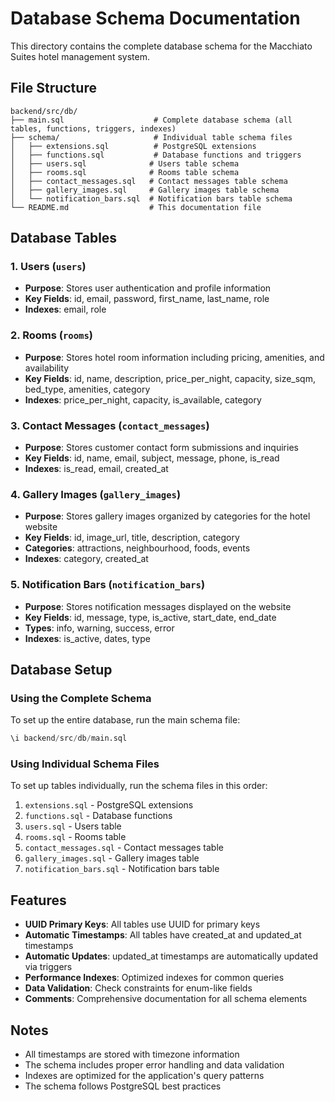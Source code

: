 # Database Schema Documentation

This directory contains the complete database schema for the Macchiato Suites hotel management system.

## File Structure

```
backend/src/db/
├── main.sql                    # Complete database schema (all tables, functions, triggers, indexes)
├── schema/                     # Individual table schema files
│   ├── extensions.sql          # PostgreSQL extensions
│   ├── functions.sql           # Database functions and triggers
│   ├── users.sql              # Users table schema
│   ├── rooms.sql              # Rooms table schema
│   ├── contact_messages.sql   # Contact messages table schema
│   ├── gallery_images.sql     # Gallery images table schema
│   └── notification_bars.sql  # Notification bars table schema
└── README.md                  # This documentation file
```

## Database Tables

### 1. Users (`users`)
- **Purpose**: Stores user authentication and profile information
- **Key Fields**: id, email, password, first_name, last_name, role
- **Indexes**: email, role

### 2. Rooms (`rooms`)
- **Purpose**: Stores hotel room information including pricing, amenities, and availability
- **Key Fields**: id, name, description, price_per_night, capacity, size_sqm, bed_type, amenities, category
- **Indexes**: price_per_night, capacity, is_available, category

### 3. Contact Messages (`contact_messages`)
- **Purpose**: Stores customer contact form submissions and inquiries
- **Key Fields**: id, name, email, subject, message, phone, is_read
- **Indexes**: is_read, email, created_at

### 4. Gallery Images (`gallery_images`)
- **Purpose**: Stores gallery images organized by categories for the hotel website
- **Key Fields**: id, image_url, title, description, category
- **Categories**: attractions, neighbourhood, foods, events
- **Indexes**: category, created_at

### 5. Notification Bars (`notification_bars`)
- **Purpose**: Stores notification messages displayed on the website
- **Key Fields**: id, message, type, is_active, start_date, end_date
- **Types**: info, warning, success, error
- **Indexes**: is_active, dates, type

## Database Setup

### Using the Complete Schema
To set up the entire database, run the main schema file:

```sql
\i backend/src/db/main.sql
```

### Using Individual Schema Files
To set up tables individually, run the schema files in this order:

1. `extensions.sql` - PostgreSQL extensions
2. `functions.sql` - Database functions
3. `users.sql` - Users table
4. `rooms.sql` - Rooms table
5. `contact_messages.sql` - Contact messages table
6. `gallery_images.sql` - Gallery images table
7. `notification_bars.sql` - Notification bars table

## Features

- **UUID Primary Keys**: All tables use UUID for primary keys
- **Automatic Timestamps**: All tables have created_at and updated_at timestamps
- **Automatic Updates**: updated_at timestamps are automatically updated via triggers
- **Performance Indexes**: Optimized indexes for common queries
- **Data Validation**: Check constraints for enum-like fields
- **Comments**: Comprehensive documentation for all schema elements

## Notes

- All timestamps are stored with timezone information
- The schema includes proper error handling and data validation
- Indexes are optimized for the application's query patterns
- The schema follows PostgreSQL best practices
